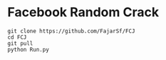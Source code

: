 # Facebook Random Crack

```
git clone https://github.com/FajarSf/FCJ
cd FCJ
git pull
python Run.py
```
